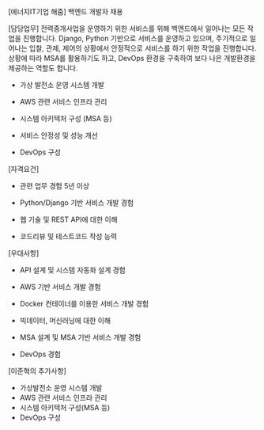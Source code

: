 [에너지IT기업 해줌] 백엔드 개발자 채용

[담당업무]
전력중개사업을 운영하기 위한 서비스를 위해 백엔드에서 일어나는 모든 작업을 진행합니다. Django, Python 기반으로 서비스를 운영하고 있으며, 주기적으로 일어나는 입찰, 관제, 제어의 상황에서 안정적으로 서비스를 하기 위한 작업을 진행합니다. 상황에 따라 MSA를 활용하기도 하고, DevOps 환경을 구축하여 보다 나은 개발환경을 제공하는 역할도 합니다.



- 가상 발전소 운영 시스템 개발

- AWS 관련 서비스 인프라 관리

- 시스템 아키텍처 구성 (MSA 등)

- 서비스 안정성 및 성능 개선

- DevOps 구성



[자격요건]

- 관련 업무 경험 5년 이상

- Python/Django 기반 서비스 개발 경험

- 웹 기술 및 REST API에 대한 이해

- 코드리뷰 및 테스트코드 작성 능력



[우대사항]

- API 설계 및 시스템 자동화 설계 경험

- AWS 기반 서비스 개발 경험

- Docker 컨테이너를 이용한 서비스 개발 경험

- 빅데이터, 머신러닝에 대한 이해

- MSA 설계 및 MSA 기반 서비스 개발 경험

- DevOps 경험



[이준혁의 추가사항]
 - 가상발전소 운영 시스템 개발
 - AWS 관련 서비스 인프라 관리
 - 시스템 아키텍처 구성(MSA 등)
 - DevOps 구성
